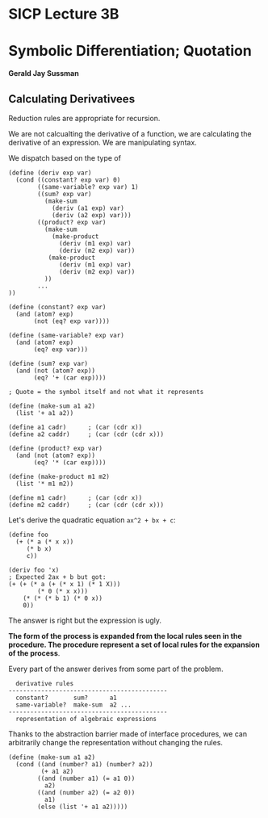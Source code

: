 # SICP Lecture 3B
# Symbolic Differentiation; Quotation

**Gerald Jay Sussman**

## Calculating Derivativees

Reduction rules are appropriate for recursion.

We are not calcualting the derivative of a function, we are calculating the derivative of an expression.  We are manipulating syntax.

We dispatch based on the type of

    (define (deriv exp var)
      (cond ((constant? exp var) 0)
            ((same-variable? exp var) 1)
            ((sum? exp var)
              (make-sum
                (deriv (a1 exp) var)
                (deriv (a2 exp) var)))
            ((product? exp var)
              (make-sum
                (make-product
                  (deriv (m1 exp) var)
                  (deriv (m2 exp) var))
               (make-product
                  (deriv (m1 exp) var)
                  (deriv (m2 exp) var))
              ))
            ...
    ))

    (define (constant? exp var)
      (and (atom? exp)
           (not (eq? exp var))))

    (define (same-variable? exp var)
      (and (atom? exp)
           (eq? exp var)))

    (define (sum? exp var)
      (and (not (atom? exp))
           (eq? '+ (car exp))))

    ; Quote = the symbol itself and not what it represents

    (define (make-sum a1 a2)
      (list '+ a1 a2))

    (define a1 cadr)      ; (car (cdr x))
    (define a2 caddr)     ; (car (cdr (cdr x)))

    (define (product? exp var)
      (and (not (atom? exp))
           (eq? '* (car exp))))

    (define (make-product m1 m2)
      (list '* m1 m2))

    (define m1 cadr)      ; (car (cdr x))
    (define m2 caddr)     ; (car (cdr (cdr x)))


Let's derive the quadratic equation `ax^2 + bx + c`:

    (define foo
      (+ (* a (* x x))
         (* b x)
         c))

    (deriv foo 'x)
    ; Expected 2ax + b but got:
    (+ (+ (* a (+ (* x 1) (* 1 X)))
            (* 0 (* x x)))
        (* (* (* b 1) (* 0 x))
        0))

The answer is right but the expression is ugly.

**The form of the process is expanded from the local rules seen in the procedure.  The procedure represent a set of local rules for the expansion of the process**.

Every part of the answer derives from some part of the problem.

      derivative rules
    --------------------------------------------
      constant?       sum?      a1
      same-variable?  make-sum  a2 ...
    --------------------------------------------
      representation of algebraic expressions

Thanks to the abstraction barrier made of interface procedures, we can arbitrarily change the representation without changing the rules.

    (define (make-sum a1 a2)
      (cond ((and (number? a1) (number? a2))
             (+ a1 a2)
            ((and (number a1) (= a1 0))
              a2)
            ((and (number a2) (= a2 0))
              a1)
            (else (list '+ a1 a2)))))

